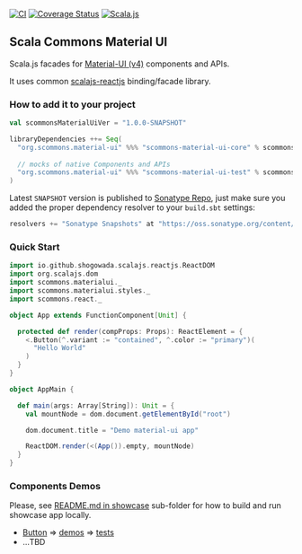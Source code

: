 
[![CI](https://github.com/scommons/scommons-material-ui/actions/workflows/ci.yml/badge.svg?branch=master)](https://github.com/scommons/scommons-material-ui/actions/workflows/ci.yml?query=workflow%3Aci+branch%3Amaster)
[![Coverage Status](https://coveralls.io/repos/github/scommons/scommons-material-ui/badge.svg?branch=master)](https://coveralls.io/github/scommons/scommons-material-ui/?branch=master)
[![Scala.js](https://www.scala-js.org/assets/badges/scalajs-1.1.0.svg)](https://www.scala-js.org)

## Scala Commons Material UI

Scala.js facades for [Material-UI (v4)](https://v4.mui.com/getting-started/usage/) components and APIs.

It uses common [scalajs-reactjs](https://github.com/shogowada/scalajs-reactjs) binding/facade library.

### How to add it to your project

```scala
val scommonsMaterialUiVer = "1.0.0-SNAPSHOT"

libraryDependencies ++= Seq(
  "org.scommons.material-ui" %%% "scommons-material-ui-core" % scommonsMaterialUiVer,
  
  // mocks of native Components and APIs
  "org.scommons.material-ui" %%% "scommons-material-ui-test" % scommonsMaterialUiVer % "test"
)
```

Latest `SNAPSHOT` version is published to [Sonatype Repo](https://oss.sonatype.org/content/repositories/snapshots/org/scommons/), just make sure you added
the proper dependency resolver to your `build.sbt` settings:
```scala
resolvers += "Sonatype Snapshots" at "https://oss.sonatype.org/content/repositories/snapshots/"
```

### Quick Start

```scala
import io.github.shogowada.scalajs.reactjs.ReactDOM
import org.scalajs.dom
import scommons.materialui._
import scommons.materialui.styles._
import scommons.react._

object App extends FunctionComponent[Unit] {

  protected def render(compProps: Props): ReactElement = {
    <.Button(^.variant := "contained", ^.color := "primary")(
      "Hello World"
    )
  }
}

object AppMain {

  def main(args: Array[String]): Unit = {
    val mountNode = dom.document.getElementById("root")

    dom.document.title = "Demo material-ui app"

    ReactDOM.render(<(App()).empty, mountNode)
  }
}
```

### Components Demos

Please, see [README.md in showcase](showcase/README.md) sub-folder
for how to build and run showcase app locally.

* [Button](https://v4.mui.com/components/buttons/) => [demos](showcase/src/main/scala/scommons/materialui/showcase/button) => [tests](showcase/src/test/scala/scommons/materialui/showcase/button)
* ...TBD
